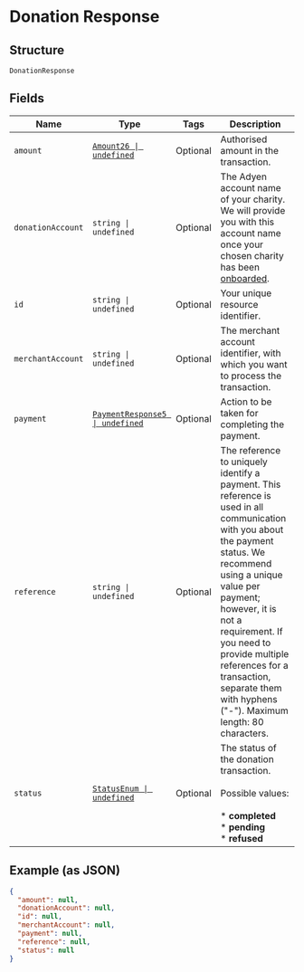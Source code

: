 
# Donation Response

## Structure

`DonationResponse`

## Fields

| Name | Type | Tags | Description |
|  --- | --- | --- | --- |
| `amount` | [`Amount26 \| undefined`](../../doc/models/amount-26.md) | Optional | Authorised amount in the transaction. |
| `donationAccount` | `string \| undefined` | Optional | The Adyen account name of your charity. We will provide you with this account name once your chosen charity has been [onboarded](https://docs.adyen.com/online-payments/donations#onboarding). |
| `id` | `string \| undefined` | Optional | Your unique resource identifier. |
| `merchantAccount` | `string \| undefined` | Optional | The merchant account identifier, with which you want to process the transaction. |
| `payment` | [`PaymentResponse5 \| undefined`](../../doc/models/payment-response-5.md) | Optional | Action to be taken for completing the payment. |
| `reference` | `string \| undefined` | Optional | The reference to uniquely identify a payment. This reference is used in all communication with you about the payment status. We recommend using a unique value per payment; however, it is not a requirement. If you need to provide multiple references for a transaction, separate them with hyphens ("-"). Maximum length: 80 characters. |
| `status` | [`StatusEnum \| undefined`](../../doc/models/status-enum.md) | Optional | The status of the donation transaction.<br><br>Possible values:<br><br>* **completed**<br>* **pending**<br>* **refused** |

## Example (as JSON)

```json
{
  "amount": null,
  "donationAccount": null,
  "id": null,
  "merchantAccount": null,
  "payment": null,
  "reference": null,
  "status": null
}
```

